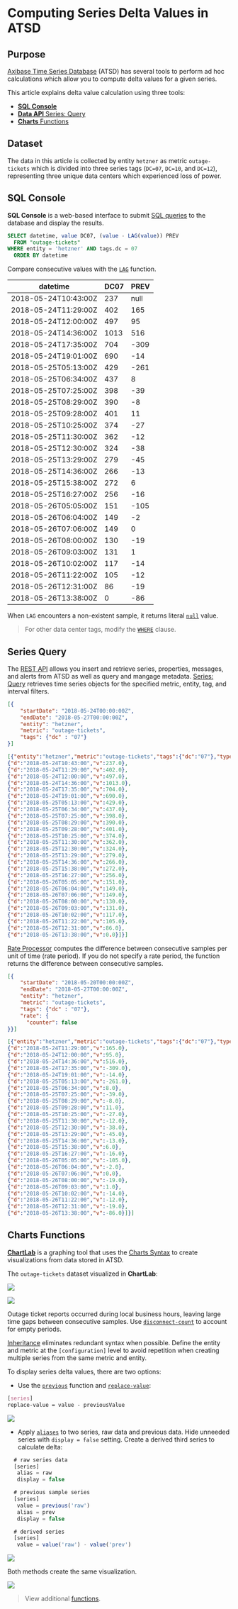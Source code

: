 # Computing Series Delta Values in ATSD

## Purpose

[Axibase Time Series Database](https://axibase.com/docs/atsd/) (ATSD) has several tools to perform ad hoc calculations which allow you to compute delta values for a given series.

This article explains delta value calculation using three tools:

* [**SQL Console**](https://axibase.com/docs/atsd/sql/)
* [**Data API** Series: Query](https://axibase.com/docs/atsd/api/data/series/query.html)
* [**Charts** Functions](https://github.com/axibase/charts/blob/master/README.md)

## Dataset

The data in this article is collected by entity `hetzner` as metric `outage-tickets` which is divided into three series tags (`DC=07`, `DC=10`, and `DC=12`), representing three unique data centers which experienced loss of power.

## SQL Console

**SQL Console** is a web-based interface to submit [SQL queries](https://axibase.com/docs/atsd/sql/sql-console.html) to the database and display the results.

```sql
SELECT datetime, value DC07, (value - LAG(value)) PREV
  FROM "outage-tickets"
WHERE entity = 'hetzner' AND tags.dc = 07
  ORDER BY datetime
```

Compare consecutive values with the [`LAG`](https://axibase.com/docs/atsd/sql/#lag) function.

| datetime             | DC07 | PREV |
|----------------------|------|------|
| 2018-05-24T10:43:00Z | 237  | null |
| 2018-05-24T11:29:00Z | 402  | 165  |
| 2018-05-24T12:00:00Z | 497  | 95   |
| 2018-05-24T14:36:00Z | 1013 | 516  |
| 2018-05-24T17:35:00Z | 704  | -309 |
| 2018-05-24T19:01:00Z | 690  | -14  |
| 2018-05-25T05:13:00Z | 429  | -261 |
| 2018-05-25T06:34:00Z | 437  | 8    |
| 2018-05-25T07:25:00Z | 398  | -39  |
| 2018-05-25T08:29:00Z | 390  | -8   |
| 2018-05-25T09:28:00Z | 401  | 11   |
| 2018-05-25T10:25:00Z | 374  | -27  |
| 2018-05-25T11:30:00Z | 362  | -12  |
| 2018-05-25T12:30:00Z | 324  | -38  |
| 2018-05-25T13:29:00Z | 279  | -45  |
| 2018-05-25T14:36:00Z | 266  | -13  |
| 2018-05-25T15:38:00Z | 272  | 6    |
| 2018-05-25T16:27:00Z | 256  | -16  |
| 2018-05-26T05:05:00Z | 151  | -105 |
| 2018-05-26T06:04:00Z | 149  | -2   |
| 2018-05-26T07:06:00Z | 149  | 0    |
| 2018-05-26T08:00:00Z | 130  | -19  |
| 2018-05-26T09:03:00Z | 131  | 1    |
| 2018-05-26T10:02:00Z | 117  | -14  |
| 2018-05-26T11:22:00Z | 105  | -12  |
| 2018-05-26T12:31:00Z | 86   | -19  |
| 2018-05-26T13:38:00Z | 0    | -86  |

When `LAG` encounters a non-existent sample, it returns literal [`null`](https://axibase.com/docs/atsd/sql/#null) value.

> For other data center tags, modify the [`WHERE`](https://axibase.com/docs/atsd/sql/#where-clause) clause.

## Series Query

The [REST API](https://axibase.com/docs/atsd/api/data/) allows you insert and retrieve series, properties, messages, and alerts from ATSD as well as query and mangage metadata. [Series: Query](https://axibase.com/docs/atsd/api/data/series/query.html) retrieves time series objects for the specified metric, entity, tag, and interval filters.

```json
[{
    "startDate": "2018-05-24T00:00:00Z",
    "endDate": "2018-05-27T00:00:00Z",
    "entity": "hetzner",
    "metric": "outage-tickets",
    "tags": {"dc" : "07"}
}]
```

```json
[{"entity":"hetzner","metric":"outage-tickets","tags":{"dc":"07"},"type":"HISTORY","aggregate":{"type":"DETAIL"},"data":[
{"d":"2018-05-24T10:43:00","v":237.0},
{"d":"2018-05-24T11:29:00","v":402.0},
{"d":"2018-05-24T12:00:00","v":497.0},
{"d":"2018-05-24T14:36:00","v":1013.0},
{"d":"2018-05-24T17:35:00","v":704.0},
{"d":"2018-05-24T19:01:00","v":690.0},
{"d":"2018-05-25T05:13:00","v":429.0},
{"d":"2018-05-25T06:34:00","v":437.0},
{"d":"2018-05-25T07:25:00","v":398.0},
{"d":"2018-05-25T08:29:00","v":390.0},
{"d":"2018-05-25T09:28:00","v":401.0},
{"d":"2018-05-25T10:25:00","v":374.0},
{"d":"2018-05-25T11:30:00","v":362.0},
{"d":"2018-05-25T12:30:00","v":324.0},
{"d":"2018-05-25T13:29:00","v":279.0},
{"d":"2018-05-25T14:36:00","v":266.0},
{"d":"2018-05-25T15:38:00","v":272.0},
{"d":"2018-05-25T16:27:00","v":256.0},
{"d":"2018-05-26T05:05:00","v":151.0},
{"d":"2018-05-26T06:04:00","v":149.0},
{"d":"2018-05-26T07:06:00","v":149.0},
{"d":"2018-05-26T08:00:00","v":130.0},
{"d":"2018-05-26T09:03:00","v":131.0},
{"d":"2018-05-26T10:02:00","v":117.0},
{"d":"2018-05-26T11:22:00","v":105.0},
{"d":"2018-05-26T12:31:00","v":86.0},
{"d":"2018-05-26T13:38:00","v":0.0}]}]
```

[Rate Processor](https://axibase.com/docs/atsd/api/data/series/rate.html) computes the difference between consecutive samples per unit of time (rate period). If you do not specify a rate period, the function returns the difference between consecutive samples.

```json
[{
    "startDate": "2018-05-20T00:00:00Z",
    "endDate": "2018-05-27T00:00:00Z",
    "entity": "hetzner",
    "metric": "outage-tickets",
    "tags": {"dc" : "07"},
    "rate": {
      "counter": false
}}]
```

```json
[{"entity":"hetzner","metric":"outage-tickets","tags":{"dc":"07"},"type":"HISTORY","aggregate":{"type":"DETAIL"},"rate":{"period":{"count":0,"unit":"SECOND"},"counter":false,"order":0},"data":[
{"d":"2018-05-24T11:29:00","v":165.0},
{"d":"2018-05-24T12:00:00","v":95.0},
{"d":"2018-05-24T14:36:00","v":516.0},
{"d":"2018-05-24T17:35:00","v":-309.0},
{"d":"2018-05-24T19:01:00","v":-14.0},
{"d":"2018-05-25T05:13:00","v":-261.0},
{"d":"2018-05-25T06:34:00","v":8.0},
{"d":"2018-05-25T07:25:00","v":-39.0},
{"d":"2018-05-25T08:29:00","v":-8.0},
{"d":"2018-05-25T09:28:00","v":11.0},
{"d":"2018-05-25T10:25:00","v":-27.0},
{"d":"2018-05-25T11:30:00","v":-12.0},
{"d":"2018-05-25T12:30:00","v":-38.0},
{"d":"2018-05-25T13:29:00","v":-45.0},
{"d":"2018-05-25T14:36:00","v":-13.0},
{"d":"2018-05-25T15:38:00","v":6.0},
{"d":"2018-05-25T16:27:00","v":-16.0},
{"d":"2018-05-26T05:05:00","v":-105.0},
{"d":"2018-05-26T06:04:00","v":-2.0},
{"d":"2018-05-26T07:06:00","v":0.0},
{"d":"2018-05-26T08:00:00","v":-19.0},
{"d":"2018-05-26T09:03:00","v":1.0},
{"d":"2018-05-26T10:02:00","v":-14.0},
{"d":"2018-05-26T11:22:00","v":-12.0},
{"d":"2018-05-26T12:31:00","v":-19.0},
{"d":"2018-05-26T13:38:00","v":-86.0}]}]
```

## Charts Functions

[**ChartLab**](../../shared/chartlab.md) is a graphing tool that uses the [Charts Syntax](https://github.com/axibase/charts/blob/master/README.md#axibase-charts) to create visualizations from data stored in ATSD.

The `outage-tickets` dataset visualized in **ChartLab**:

![](images/dc07.png)

[![](images/button.png)](https://apps.axibase.com/chartlab/6d7ab88d#fullscreen)

Outage ticket reports occurred during local business hours, leaving large time gaps between consecutive samples. Use [`disconnect-count`](https://axibase.com/products/axibase-time-series-database/visualization/widgets/time-chart/#tab-id-12) to account for empty periods.

[Inheritance](https://axibase.com/products/axibase-time-series-database/visualization/widgets/inheritance/) eliminates redundant syntax when possible. Define the entity and metric at the `[configuration]` level to avoid repetition when creating multiple series from the same metric and entity.

To display series delta values, there are two options:

* Use the [`previous`](https://github.com/axibase/charts/blob/master/syntax/functions.md#previous) function and [`replace-value`](https://axibase.com/products/axibase-time-series-database/visualization/widgets/configuring-the-widgets/):

```css
[series]
replace-value = value - previousValue
```

[![](images/button.png)](https://apps.axibase.com/chartlab/af56007b#fullscreen)

* Apply [`aliases`](https://axibase.com/products/axibase-time-series-database/visualization/widgets/configuring-the-widgets/) to two series, raw data and previous data. Hide unneeded series with `display = false` setting. Create a derived third series to calculate delta:

```javascript
  # raw series data
  [series]
   alias = raw
   display = false

  # previous sample series
  [series]
   value = previous('raw')
   alias = prev
   display = false

  # derived series
  [series]
   value = value('raw') - value('prev')
```

[![](images/button.png)](https://apps.axibase.com/chartlab/a7b29712)

Both methods create the same visualization.

![](images/dc07-delta1.png)

> View additional [functions](https://github.com/axibase/charts/blob/master/syntax/functions.md#-functions).